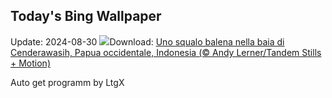 ## Today's Bing Wallpaper
Update: 2024-08-30
![](https://www.bing.com/th?id=OHR.WhaleSharkDay_IT-IT1918299181_UHD.jpg&w=1000)Download: [Uno squalo balena nella baia di Cenderawasih, Papua occidentale, Indonesia (© Andy Lerner/Tandem Stills + Motion)](https://www.bing.com/th?id=OHR.WhaleSharkDay_IT-IT1918299181_UHD.jpg)

Auto get programm by LtgX
